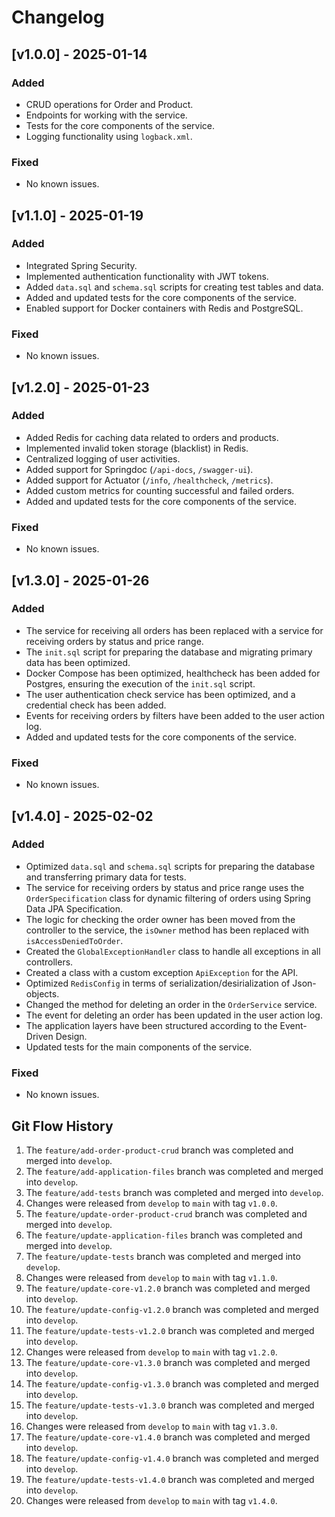 # Changelog

## [v1.0.0] - 2025-01-14
### Added
- CRUD operations for Order and Product.
- Endpoints for working with the service.
- Tests for the core components of the service.
- Logging functionality using `logback.xml`.

### Fixed
- No known issues.

## [v1.1.0] - 2025-01-19
### Added
- Integrated Spring Security.
- Implemented authentication functionality with JWT tokens.
- Added `data.sql` and `schema.sql` scripts for creating test tables and data.
- Added and updated tests for the core components of the service.
- Enabled support for Docker containers with Redis and PostgreSQL.

### Fixed
- No known issues.

## [v1.2.0] - 2025-01-23
### Added
- Added Redis for caching data related to orders and products.
- Implemented invalid token storage (blacklist) in Redis.
- Centralized logging of user activities.
- Added support for Springdoc (`/api-docs`, `/swagger-ui`).
- Added support for Actuator (`/info`, `/healthcheck`, `/metrics`).
- Added custom metrics for counting successful and failed orders.
- Added and updated tests for the core components of the service.

### Fixed
- No known issues.

## [v1.3.0] - 2025-01-26
### Added
- The service for receiving all orders has been replaced with a service for receiving orders by status and price range.
- The `init.sql` script for preparing the database and migrating primary data has been optimized.
- Docker Compose has been optimized, healthcheck has been added for Postgres, ensuring the execution of the `init.sql` script.
- The user authentication check service has been optimized, and a credential check has been added.
- Events for receiving orders by filters have been added to the user action log.
- Added and updated tests for the core components of the service.

### Fixed
- No known issues.

## [v1.4.0] - 2025-02-02
### Added
- Optimized `data.sql` and `schema.sql` scripts for preparing the database and transferring primary data for tests.
- The service for receiving orders by status and price range uses the `OrderSpecification` class for dynamic filtering of orders using Spring Data JPA Specification.
- The logic for checking the order owner has been moved from the controller to the service, the `isOwner` method has been replaced with `isAccessDeniedToOrder`.
- Created the `GlobalExceptionHandler` class to handle all exceptions in all controllers.
- Created a class with a custom exception `ApiException` for the API.
- Optimized `RedisСonfig` in terms of serialization/desirialization of Json-objects.
- Changed the method for deleting an order in the `OrderService` service.
- The event for deleting an order has been updated in the user action log.
- The application layers have been structured according to the Event-Driven Design.
- Updated tests for the main components of the service.

### Fixed
- No known issues.

## Git Flow History
1. The `feature/add-order-product-crud` branch was completed and merged into `develop`.
2. The `feature/add-application-files` branch was completed and merged into `develop`.
3. The `feature/add-tests` branch was completed and merged into `develop`.
4. Changes were released from `develop` to `main` with tag `v1.0.0`.
5. The `feature/update-order-product-crud` branch was completed and merged into `develop`.
6. The `feature/update-application-files` branch was completed and merged into `develop`.
7. The `feature/update-tests` branch was completed and merged into `develop`.
8. Changes were released from `develop` to `main` with tag `v1.1.0`.
9. The `feature/update-core-v1.2.0` branch was completed and merged into `develop`.
10. The `feature/update-config-v1.2.0` branch was completed and merged into `develop`.
11. The `feature/update-tests-v1.2.0` branch was completed and merged into `develop`.
12. Changes were released from `develop` to `main` with tag `v1.2.0`.
13. The `feature/update-core-v1.3.0` branch was completed and merged into `develop`.
14. The `feature/update-config-v1.3.0` branch was completed and merged into `develop`.
15. The `feature/update-tests-v1.3.0` branch was completed and merged into `develop`.
16. Changes were released from `develop` to `main` with tag `v1.3.0`.
17. The `feature/update-core-v1.4.0` branch was completed and merged into `develop`.
18. The `feature/update-config-v1.4.0` branch was completed and merged into `develop`.
19. The `feature/update-tests-v1.4.0` branch was completed and merged into `develop`.
20. Changes were released from `develop` to `main` with tag `v1.4.0`.
